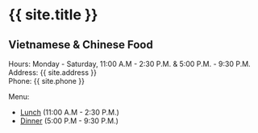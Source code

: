 # {{ site.title }}
## Vietnamese & Chinese Food

Hours: Monday - Saturday, 11:00 A.M - 2:30 P.M. & 5:00 P.M. - 9:30 P.M.
\
Address: {{ site.address }}
\
Phone: {{ site.phone }}

Menu:
- [Lunch](./lunch.html) (11:00 A.M - 2:30 P.M.)
- [Dinner](./dinner.html) (5:00 P.M - 9:30 P.M.)
